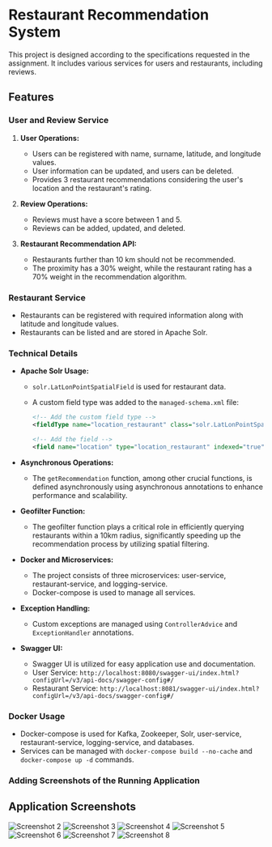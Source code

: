 # Restaurant Recommendation System

This project is designed according to the specifications requested in the assignment. It includes various services for users and restaurants, including reviews.

## Features

### User and Review Service

1. **User Operations:**
    - Users can be registered with name, surname, latitude, and longitude values.
    - User information can be updated, and users can be deleted.
    - Provides 3 restaurant recommendations considering the user's location and the restaurant's rating.

2. **Review Operations:**
    - Reviews must have a score between 1 and 5.
    - Reviews can be added, updated, and deleted.

3. **Restaurant Recommendation API:**
    - Restaurants further than 10 km should not be recommended.
    - The proximity has a 30% weight, while the restaurant rating has a 70% weight in the recommendation algorithm.

### Restaurant Service

- Restaurants can be registered with required information along with latitude and longitude values.
- Restaurants can be listed and are stored in Apache Solr.

### Technical Details

- **Apache Solr Usage:**
    - `solr.LatLonPointSpatialField` is used for restaurant data.
    - A custom field type was added to the `managed-schema.xml` file:

      ```xml
      <!-- Add the custom field type -->
      <fieldType name="location_restaurant" class="solr.LatLonPointSpatialField" docValues="true"/>
  
      <!-- Add the field -->
      <field name="location" type="location_restaurant" indexed="true" stored="true"/>
      ```

- **Asynchronous Operations:**
    - The `getRecommendation` function, among other crucial functions, is defined asynchronously using asynchronous annotations to enhance performance and scalability.

- **Geofilter Function:**
    - The geofilter function plays a critical role in efficiently querying restaurants within a 10km radius, significantly speeding up the recommendation process by utilizing spatial filtering.

- **Docker and Microservices:**
    - The project consists of three microservices: user-service, restaurant-service, and logging-service.
    - Docker-compose is used to manage all services.

- **Exception Handling:**
    - Custom exceptions are managed using `ControllerAdvice` and `ExceptionHandler` annotations.

- **Swagger UI:**
    - Swagger UI is utilized for easy application use and documentation.
    - User Service: `http://localhost:8080/swagger-ui/index.html?configUrl=/v3/api-docs/swagger-config#/`
    - Restaurant Service: `http://localhost:8081/swagger-ui/index.html?configUrl=/v3/api-docs/swagger-config#/`

### Docker Usage

- Docker-compose is used for Kafka, Zookeeper, Solr, user-service, restaurant-service, logging-service, and databases.
- Services can be managed with `docker-compose build --no-cache` and `docker-compose up -d` commands.

### Adding Screenshots of the Running Application


## Application Screenshots


![Screenshot 2](https://github.com/MertAtakanOnrat/final-project-n11-bootcamp/blob/main/screenshots/Screenshot%202024-03-17%20at%2023.01.01.png "Screenshot 2 Description")
![Screenshot 3](https://github.com/MertAtakanOnrat/final-project-n11-bootcamp/blob/main/screenshots/Screenshot%202024-03-17%20at%2023.01.48.png "Screenshot 3 Description")
![Screenshot 4](https://github.com/MertAtakanOnrat/final-project-n11-bootcamp/blob/main/screenshots/Screenshot%202024-03-17%20at%2023.01.56.png "Screenshot 4 Description")
![Screenshot 5](https://github.com/MertAtakanOnrat/final-project-n11-bootcamp/blob/main/screenshots/Screenshot%202024-03-17%20at%2023.02.02.png "Screenshot 5 Description")
![Screenshot 6](https://github.com/MertAtakanOnrat/final-project-n11-bootcamp/blob/main/screenshots/Screenshot%202024-03-17%20at%2023.02.12.png "Screenshot 6 Description")
![Screenshot 7](https://github.com/MertAtakanOnrat/final-project-n11-bootcamp/blob/main/screenshots/Screenshot%202024-03-17%20at%2023.02.46.png "Screenshot 7 Description")
![Screenshot 8](https://github.com/MertAtakanOnrat/final-project-n11-bootcamp/blob/main/screenshots/Screenshot%202024-03-17%20at%2023.03.48.png "Screenshot 8 Description")


